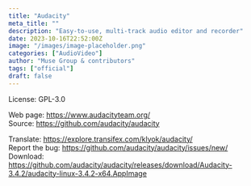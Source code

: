 ```yaml
---
title: "Audacity"
meta_title: ""
description: "Easy-to-use, multi-track audio editor and recorder"
date: 2023-10-16T22:52:00Z
image: "/images/image-placeholder.png"
categories: ["AudioVideo"]
author: "Muse Group & contributors"
tags: ["official"]
draft: false
---
```


License: GPL-3.0

Web page: https://www.audacityteam.org/  
Source: https://github.com/audacity/audacity

Translate: https://explore.transifex.com/klyok/audacity/  
Report the bug: https://github.com/audacity/audacity/issues/new/  
Download: https://github.com/audacity/audacity/releases/download/Audacity-3.4.2/audacity-linux-3.4.2-x64.AppImage
